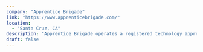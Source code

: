 ```yaml
---
company: "Apprentice Brigade"
link: "https://www.apprenticebrigade.com/"
location: 
  - "Santa Cruz, CA"
description: "Apprentice Brigade operates a registered technology apprenticeship program covering IT and software development, curating quality talent on the Central Coast of California."
draft: false
---
```

